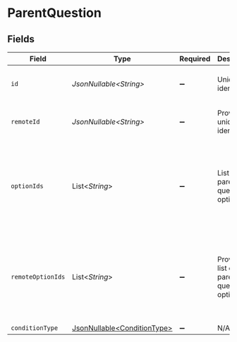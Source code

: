 # ParentQuestion


## Fields

| Field                                                                              | Type                                                                               | Required                                                                           | Description                                                                        | Example                                                                            |
| ---------------------------------------------------------------------------------- | ---------------------------------------------------------------------------------- | ---------------------------------------------------------------------------------- | ---------------------------------------------------------------------------------- | ---------------------------------------------------------------------------------- |
| `id`                                                                               | *JsonNullable\<String>*                                                            | :heavy_minus_sign:                                                                 | Unique identifier                                                                  | 8187e5da-dc77-475e-9949-af0f1fa4e4e3                                               |
| `remoteId`                                                                         | *JsonNullable\<String>*                                                            | :heavy_minus_sign:                                                                 | Provider's unique identifier                                                       | 8187e5da-dc77-475e-9949-af0f1fa4e4e3                                               |
| `optionIds`                                                                        | List\<*String*>                                                                    | :heavy_minus_sign:                                                                 | List of parent questions's option IDs                                              | [<br/>"123e4567-e89b-12d3-a456-426614174000",<br/>"523e1234-e89b-fdd2-a456-762545121101"<br/>] |
| `remoteOptionIds`                                                                  | List\<*String*>                                                                    | :heavy_minus_sign:                                                                 | Provider's list of parent questions's option IDs                                   | [<br/>"123e4567-e89b-12d3-a456-426614174000",<br/>"523e1234-e89b-fdd2-a456-762545121101"<br/>] |
| `conditionType`                                                                    | [JsonNullable\<ConditionType>](../../models/components/ConditionType.md)           | :heavy_minus_sign:                                                                 | N/A                                                                                |                                                                                    |